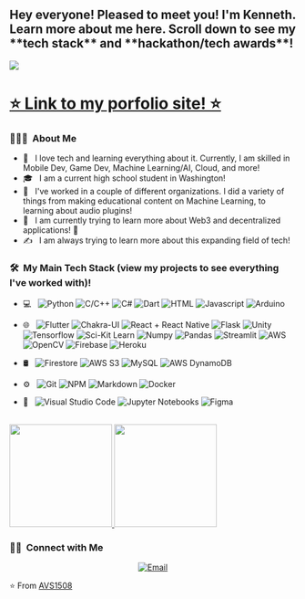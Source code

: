 <h2> Hey everyone! Pleased to meet you! I'm Kenneth. Learn more about me here. Scroll down to see my **tech stack** and **hackathon/tech awards**! </h2>

![](https://komarev.com/ghpvc/?username=thequickbrownfoxjumpedoverthelazydog)

<h1> <a href=https://c25kenneth.github.io//>⭐️ Link to my porfolio site! ⭐️</a> </h1>
<h3> 👨🏻‍💻 &nbsp;About Me </h3>

- 🤔 &nbsp; I love tech and learning everything about it. Currently, I am skilled in Mobile Dev, Game Dev, Machine Learning/AI, Cloud, and more!
- 🎓 &nbsp; I am a current high school student in Washington!
- 💼 &nbsp; I've worked in a couple of different organizations. I did a variety of things from making educational content on Machine Learning, to learning about audio plugins!
- 🌱 &nbsp; I am currently trying to learn more about Web3 and decentralized applications! 🦊
- ✍️ &nbsp; I am always trying to learn more about this expanding field of tech!

<h3> 🛠 &nbsp;My Main Tech Stack (view my projects to see everything I've worked with)!</h3>

- 💻 &nbsp;
  ![Python](https://img.shields.io/badge/-Python-333333?style=flat&logo=python)
  ![C/C++](https://img.shields.io/badge/-C-333333?style=flat&logo=C)
  ![C#](https://img.shields.io/badge/-C%20Sharp-333333?style=flat&logo=Csharp)
  ![Dart](https://img.shields.io/badge/-Dart-333333?style=flat&logo=Dart&logoColor=0175C2)
  ![HTML](https://img.shields.io/badge/-HTML-333333?style=flat&logo=HTML5&logoColor=E34F26)
  ![Javascript](https://img.shields.io/badge/-Javascript-333333?style=flat&logo=JAVASCRIPT)
  ![Arduino](https://img.shields.io/badge/-Arduino-333333?style=flat&logo=Arduino)
- 🌐 &nbsp;
  ![Flutter](https://img.shields.io/badge/-Flutter-333333?style=flat&logo=Flutter&logoColor=02569B)
  ![Chakra-UI](https://img.shields.io/badge/-Chakra%20UI-333333?style=flat&logo=ChakraUI&logoColor=#319795)
  ![React + React Native](https://img.shields.io/badge/-React-333333?style=flat&logo=react)
  ![Flask](https://img.shields.io/badge/-Flask-333333?style=flat&logo=Flask)
  ![Unity](https://img.shields.io/badge/-Unity-333333?style=flat&logo=Unity)
  ![Tensorflow](https://img.shields.io/badge/-Tensorflow-333333?style=flat&logo=Tensorflow)
  ![Sci-Kit Learn](https://img.shields.io/badge/-SK%20Learn-333333?style=flat&logo=scikit%20learn)
  ![Numpy](https://img.shields.io/badge/-Numpy-333333?style=flat&logo=Numpy&logoColor=013243)
  ![Pandas](https://img.shields.io/badge/-Pandas-333333?style=flat&logo=Pandas&logoColor=150458)
  ![Streamlit](https://img.shields.io/badge/-Streamlit-333333?style=flat&logo=Streamlit)
  ![AWS](https://img.shields.io/badge/-AWS-333333?style=flat&logo=AmazonAWS&logoColor=FF9900)
  ![OpenCV](https://img.shields.io/badge/-OpenCV-333333?style=flat&logo=Opencv)
  ![Firebase](https://img.shields.io/badge/-Firebase-333333?style=flat&logo=Firebase)
  ![Heroku](https://img.shields.io/badge/-Heroku-333333?style=flat&logo=Heroku&logoColor=430098)
  
- 🛢 &nbsp;
  ![Firestore](https://img.shields.io/badge/-Firestore-333333?style=flat&logo=Firebase)
  ![AWS S3](https://img.shields.io/badge/-AWS%20S3-333333?style=flat&logo=AmazonS3)
  ![MySQL](https://img.shields.io/badge/-MySQL-333333?style=flat&logo=MySQL)
  ![AWS DynamoDB](https://img.shields.io/badge/-AWS%20DynamoDB-333333?style=flat&logo=Amazon%20DynamoDB&logoColor=4053D6)
- ⚙️ &nbsp;
  ![Git](https://img.shields.io/badge/-Git-333333?style=flat&logo=git)
  ![NPM](https://img.shields.io/badge/-NPM-333333?style=flat&logo=NPM)
  ![Markdown](https://img.shields.io/badge/-Markdown-333333?style=flat&logo=markdown)
  ![Docker](https://img.shields.io/badge/-Docker-333333?style=flat&logo=Docker)
- 🔧 &nbsp;
  ![Visual Studio Code](https://img.shields.io/badge/-Visual%20Studio%20Code-333333?style=flat&logo=visual-studio-code&logoColor=007ACC)
  ![Jupyter Notebooks](https://img.shields.io/badge/-Jupyter%20Notebooks-333333?style=flat&logo=Jupyter)
  ![Figma](https://img.shields.io/badge/-Figma-333333?style=flat&logo=Figma&logoColor=F24E1E)

<br/>

<a href="https://github.com/thequickbrownfoxjumpedoverthelazydog">
  <img height="180em" src="https://github-readme-stats.vercel.app/api?username=c25kenneth&theme=buefy&show_icons=true" />
  <img height="180em" src="https://github-readme-stats.vercel.app/api/top-langs/?username=c25kenneth&theme=buefy&layout=compact" />
</a>

<br/>

<h3> 🤝🏻 &nbsp;Connect with Me </h3>

<p align="center">
  <a href="c25kenneth@gmail.com"><img alt="Email" src="https://img.shields.io/badge/Email-c25kenneth@gmail.com-blue?style=flat-square&logo=gmail"></a>
</p>

⭐️ From [AVS1508](https://github.com/AVS1508)
